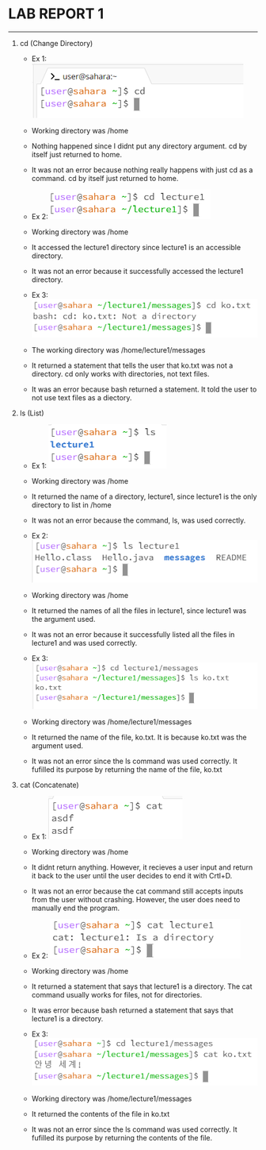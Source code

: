 # **LAB REPORT 1**
***

1. cd (Change Directory)
   * Ex 1: ![Image](cd1.PNG)
   * Working directory was /home
   * Nothing happened since I didnt put any directory argument. cd by itself just returned to home.
   * It was not an error because nothing really happens with just cd as a command. cd by itself just returned to home.
  
   * Ex 2: ![Image](cd2.PNG)
   * Working directory was /home
   * It accessed the lecture1 directory since lecture1 is an accessible directory.
   * It was not an error because it successfully accessed the lecture1 directory.
  
   * Ex 3: ![Image](cd3.PNG)
   * The working directory was /home/lecture1/messages
   * It returned a statement that tells the user that ko.txt was not a directory. cd only works with directories, not text files.
   * It was an error because bash returned a statement. It told the user to not use text files as a diectory.
  
2. ls (List)
   * Ex 1: ![Image](ls1.PNG)
   * Working directory was /home
   * It returned the name of a directory, lecture1, since lecture1 is the only directory to list in /home
   * It was not an error because the command, ls, was used correctly.
  
   * Ex 2: ![Image](ls2.PNG)
   * Working directory was /home
   * It returned the names of all the files in lecture1, since lecture1 was the argument used.
   * It was not an error because it successfully listed all the files in lecture1 and was used correctly.
  
   * Ex 3: ![Image](ls3.PNG)
   * Working directory was /home/lecture1/messages
   * It returned the name of the file, ko.txt. It is because ko.txt was the argument used.
   * It was not an error since the ls command was used correctly. It fufilled its purpose by returning the name of the file, ko.txt
  
3. cat (Concatenate)
   * Ex 1: ![Image](cat1.PNG)
   * Working directory was /home
   * It didnt return anything. However, it recieves a user input and return it back to the user until the user decides to end it with Crtl+D.
   * It was not an error because the cat command still accepts inputs from the user without crashing. However, the user does need to manually end the program.
  
   * Ex 2: ![Image](cat2.PNG)
   * Working directory was /home
   * It returned a statement that says that lecture1 is a directory. The cat command usually works for files, not for directories.
   * It was error because bash returned a statement that says that lecture1 is a directory.
  
   * Ex 3: ![Image](cat3.PNG)
   * Working directory was /home/lecture1/messages
   * It returned the contents of the file in ko.txt
   * It was not an error since the ls command was used correctly. It fufilled its purpose by returning the contents of the file.
